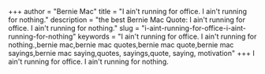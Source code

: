 +++
author = "Bernie Mac"
title = "I ain't running for office. I ain't running for nothing."
description = "the best Bernie Mac Quote: I ain't running for office. I ain't running for nothing."
slug = "i-aint-running-for-office-i-aint-running-for-nothing"
keywords = "I ain't running for office. I ain't running for nothing.,bernie mac,bernie mac quotes,bernie mac quote,bernie mac sayings,bernie mac saying,quotes, sayings,quote, saying, motivation"
+++
I ain't running for office. I ain't running for nothing.
